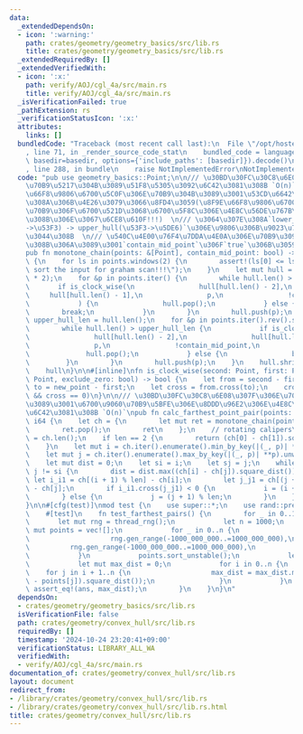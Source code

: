 ```yaml
---
data:
  _extendedDependsOn:
  - icon: ':warning:'
    path: crates/geometry/geometry_basics/src/lib.rs
    title: crates/geometry/geometry_basics/src/lib.rs
  _extendedRequiredBy: []
  _extendedVerifiedWith:
  - icon: ':x:'
    path: verify/AOJ/cgl_4a/src/main.rs
    title: verify/AOJ/cgl_4a/src/main.rs
  _isVerificationFailed: true
  _pathExtension: rs
  _verificationStatusIcon: ':x:'
  attributes:
    links: []
  bundledCode: "Traceback (most recent call last):\n  File \"/opt/hostedtoolcache/Python/3.10.15/x64/lib/python3.10/site-packages/onlinejudge_verify/documentation/build.py\"\
    , line 71, in _render_source_code_stat\n    bundled_code = language.bundle(stat.path,\
    \ basedir=basedir, options={'include_paths': [basedir]}).decode()\n  File \"/opt/hostedtoolcache/Python/3.10.15/x64/lib/python3.10/site-packages/onlinejudge_verify/languages/rust.py\"\
    , line 288, in bundle\n    raise NotImplementedError\nNotImplementedError\n"
  code: "pub use geometry_basics::Point;\n\n/// \u30BD\u30FC\u30C8\u6E08\u307F\u306E\
    \u70B9\u5217\u304B\u3089\u51F8\u5305\u3092\u6C42\u3081\u308B `O(n)`  \n/// \u8F9E\
    \u66F8\u9806\u6700\u5C0F\u306E\u70B9\u304B\u3089\u3001\u53CD\u6642\u8A08\u5468\
    \u308A\u306B\u4E26\u3079\u3066\u8FD4\u3059(\u8F9E\u66F8\u9806\u6700\u5C0F\u306E\
    \u70B9\u306F\u6700\u521D\u3068\u6700\u5F8C\u306E\u4E8C\u56DE\u767B\u5834\u3059\
    \u308B\u306E\u3067\u6CE8\u610F!!!)  \n/// \u3064\u307E\u308A`lower_hull(\u5DE6\
    ->\u53F3) -> upper_hull(\u53F3->\u5DE6)`\u306E\u9806\u306B\u9023\u7D50\u3057\u3066\
    \u3044\u308B  \n/// \u540C\u4E00\u76F4\u7DDA\u4E0A\u306E\u70B9\u3092\u542B\u3081\
    \u308B\u306A\u3089\u3001`contain_mid_point`\u306F`true`\u306B\u3059\u308B  \n\
    pub fn monotone_chain(points: &[Point], contain_mid_point: bool) -> Vec<Point>\
    \ {\n    for ls in points.windows(2) {\n        assert!(ls[0] <= ls[1], \"please\
    \ sort the input for graham scan!!!\");\n    }\n    let mut hull = Vec::with_capacity(points.len()\
    \ * 2);\n    for &p in points.iter() {\n        while hull.len() > 1 {\n     \
    \       if is_clock_wise(\n                hull[hull.len() - 2],\n           \
    \     hull[hull.len() - 1],\n                p,\n                !contain_mid_point,\n\
    \            ) {\n                hull.pop();\n            } else {\n        \
    \        break;\n            }\n        }\n        hull.push(p);\n    }\n    let\
    \ upper_hull_len = hull.len();\n    for &p in points.iter().rev().skip(1) {\n\
    \        while hull.len() > upper_hull_len {\n            if is_clock_wise(\n\
    \                hull[hull.len() - 2],\n                hull[hull.len() - 1],\n\
    \                p,\n                !contain_mid_point,\n            ) {\n  \
    \              hull.pop();\n            } else {\n                break;\n   \
    \         }\n        }\n        hull.push(p);\n    }\n    hull.shrink_to(0);\n\
    \    hull\n}\n\n#[inline]\nfn is_clock_wise(second: Point, first: Point, new_point:\
    \ Point, exclude_zero: bool) -> bool {\n    let from = second - first;\n    let\
    \ to = new_point - first;\n    let cross = from.cross(to);\n    cross > 0 || (exclude_zero\
    \ && cross == 0)\n}\n\n/// \u30BD\u30FC\u30C8\u6E08\u307F\u306E\u70B9\u5217\u304B\
    \u3089\u3001\u6700\u9060\u70B9\u5BFE\u306E\u8DDD\u96E2\u306E\u4E8C\u4E57\u3092\
    \u6C42\u3081\u308B `O(n)`\npub fn calc_farthest_point_pair(points: &[Point]) ->\
    \ i64 {\n    let ch = {\n        let mut ret = monotone_chain(points, false);\n\
    \        ret.pop();\n        ret\n    };\n    // rotating calipers\n    let len\
    \ = ch.len();\n    if len == 2 {\n        return (ch[0] - ch[1]).square_dist();\n\
    \    }\n    let mut i = ch.iter().enumerate().min_by_key(|(_, p)| **p).unwrap().0;\n\
    \    let mut j = ch.iter().enumerate().max_by_key(|(_, p)| **p).unwrap().0;\n\
    \    let mut dist = 0;\n    let si = i;\n    let sj = j;\n    while i != sj ||\
    \ j != si {\n        dist = dist.max((ch[i] - ch[j]).square_dist());\n       \
    \ let i_i1 = ch[(i + 1) % len] - ch[i];\n        let j_j1 = ch[(j + 1) % len]\
    \ - ch[j];\n        if i_i1.cross(j_j1) < 0 {\n            i = (i + 1) % len;\n\
    \        } else {\n            j = (j + 1) % len;\n        }\n    }\n    dist\n\
    }\n\n#[cfg(test)]\nmod test {\n    use super::*;\n    use rand::prelude::*;\n\n\
    \    #[test]\n    fn test_farthest_pairs() {\n        for _ in 0..10 {\n     \
    \       let mut rng = thread_rng();\n            let n = 1000;\n            let\
    \ mut points = vec![];\n            for _ in 0..n {\n                points.push(Point::new(\n\
    \                    rng.gen_range(-1000_000_000..=1000_000_000),\n          \
    \          rng.gen_range(-1000_000_000..=1000_000_000),\n                ));\n\
    \            }\n            points.sort_unstable();\n            let ans = calc_farthest_point_pair(&points);\n\
    \            let mut max_dist = 0;\n            for i in 0..n {\n            \
    \    for j in i + 1..n {\n                    max_dist = max_dist.max((points[i]\
    \ - points[j]).square_dist());\n                }\n            }\n           \
    \ assert_eq!(ans, max_dist);\n        }\n    }\n}\n"
  dependsOn:
  - crates/geometry/geometry_basics/src/lib.rs
  isVerificationFile: false
  path: crates/geometry/convex_hull/src/lib.rs
  requiredBy: []
  timestamp: '2024-10-24 23:20:41+09:00'
  verificationStatus: LIBRARY_ALL_WA
  verifiedWith:
  - verify/AOJ/cgl_4a/src/main.rs
documentation_of: crates/geometry/convex_hull/src/lib.rs
layout: document
redirect_from:
- /library/crates/geometry/convex_hull/src/lib.rs
- /library/crates/geometry/convex_hull/src/lib.rs.html
title: crates/geometry/convex_hull/src/lib.rs
---
```

